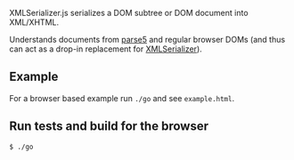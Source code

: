 XMLSerializer.js serializes a DOM subtree or DOM document into XML/XHTML.

Understands documents from [parse5](https://github.com/inikulin/parse5) and regular browser DOMs (and thus can act as a drop-in replacement for [XMLSerializer](https://developer.mozilla.org/en/docs/XMLSerializer)).

Example
-------

For a browser based example run `./go` and see `example.html`.

Run tests and build for the browser
-----------------------------------

    $ ./go
